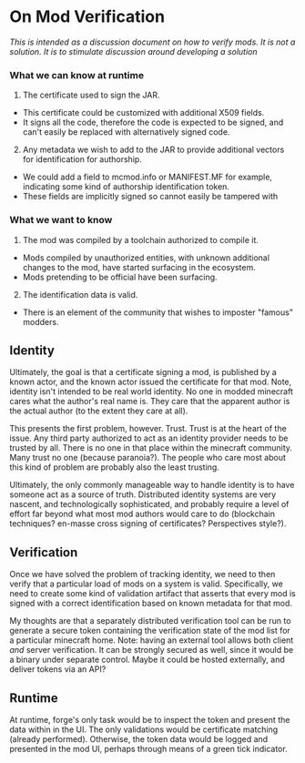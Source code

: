 # On Mod Verification
*This is intended as a discussion document on how to verify mods. It is not a solution. It is to stimulate discussion around developing a solution*

### What we can know at runtime
1. The certificate used to sign the JAR.
  - This certificate could be customized with additional X509 fields.
  - It signs all the code, therefore the code is expected to be signed, and can't easily be replaced with alternatively signed code.
2. Any metadata we wish to add to the JAR to provide additional vectors for identification for authorship.
  - We could add a field to mcmod.info or MANIFEST.MF for example, indicating some kind of authorship identification token.
  - These fields are implicitly signed so cannot easily be tampered with

### What we want to know
1. The mod was compiled by a toolchain authorized to compile it.
  - Mods compiled by unauthorized entities, with unknown additional changes to the mod, have started surfacing in the ecosystem.
  - Mods pretending to be official have been surfacing.
2. The identification data is valid.
  - There is an element of the community that wishes to imposter "famous" modders.
 
 
## Identity

Ultimately, the goal is that a certificate signing a mod, is published by a known actor, and the known actor issued the certificate for that mod.
Note, identity isn't intended to be real world identity. No one in modded minecraft cares what the author's real name is. They care that the apparent author is the actual author (to the extent they care at all).

This presents the first problem, however. Trust. Trust is at the heart of the issue. Any third party authorized to act as an identity provider needs to be trusted by all. There is no one in that place within the minecraft community. Many trust no one (because paranoia?). The people who care most about this kind of problem are probably also the least trusting.

Ultimately, the only commonly manageable way to handle identity is to have someone act as a source of truth. Distributed identity systems are very nascent, and technologically sophisticated, and probably require a level of effort far beyond what most mod authors would care to do (blockchain techniques? en-masse cross signing of certificates? Perspectives style?).

## Verification
Once we have solved the problem of tracking identity, we need to then verify that a particular load of mods on a system is valid. Specifically, we need to create some kind of validation artifact that asserts that every mod is signed with a correct identification based on known metadata for that mod.

My thoughts are that a separately distributed verification tool can be run to generate a secure token containing the verification state of the mod list for a particular minecraft home. Note: having an external tool allows both client *and* server verification. It can be strongly secured as well, since it would be a binary under separate control. Maybe it could be hosted externally, and deliver tokens via an API?

## Runtime
At runtime, forge's only task would be to inspect the token and present the data within in the UI. The only validations would be certificate matching (already performed). Otherwise, the token data would be logged and presented in the mod UI, perhaps through means of a green tick indicator.

